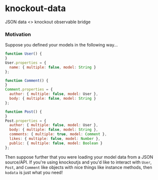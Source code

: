 knockout-data
=============

JSON data <> knockout observable bridge

### Motivation

Suppose you defined your models in the following way...

```js
function User() {
}
User.properties = {
  name: { multiple: false, model: String }
};

function Comment() {
}
Comment.properties = {
  author: { multiple: false, model: User },
  body: { multiple: false, model: String }
};

function Post() {
}
Post.properties = {
  author: { multiple: false, model: User },
  body: { multiple: false, model: String },
  comments: { multiple: true, model: Comment },
  likes: { multiple: false, model: Number },
  public: { multiple: false, model: Boolean }
};
```

Then suppose further that you were loading your model data from a JSON source/API. If you're using knockoutjs and you'd like to interact with `User`, `Post`, and `Comment` like objects with nice things like instance methods, then `kodata` is just what you need!
